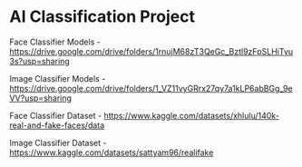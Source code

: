 # AI Classification Project

Face Classifier Models - https://drive.google.com/drive/folders/1rnujM68zT3QeGc_Bztl9zFpSLHiTyu3s?usp=sharing

Image Classifier Models - https://drive.google.com/drive/folders/1_VZ11vyGRrx27qy7a1kLP6abBGg_9eVV?usp=sharing

Face Classifier Dataset - https://www.kaggle.com/datasets/xhlulu/140k-real-and-fake-faces/data

Image Classifier Dataset - https://www.kaggle.com/datasets/sattyam96/realifake
